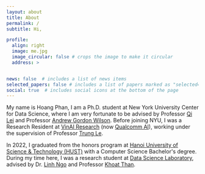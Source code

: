 ```yaml
---
layout: about
title: About
permalink: /
subtitle: Hi,

profile:
  align: right
  image: me.jpg
  image_circular: false # crops the image to make it circular
  address: >


news: false  # includes a list of news items
selected_papers: false # includes a list of papers marked as "selected={true}"
social: true  # includes social icons at the bottom of the page
---
```


My name is Hoang Phan, I am a Ph.D. student at New York University Center for Data Science, where I am very fortunate to be advised by Professor [Qi Lei](https://cecilialeiqi.github.io/) and Professor [Andrew Gordon Wilson](https://cims.nyu.edu/~andrewgw/). Before joining NYU, I was a Research Resident at [VinAI Research](https://www.vinai.io/) (now [Qualcomm AI](https://www.qualcomm.com/research/artificial-intelligence)), working under the supervision of Professor [Trung Le](https://research.monash.edu/en/persons/trung-le).

In 2022, I graduated from the honors program at [Hanoi University of Science & Technology (HUST)](https://www.hust.edu.vn/) with a Computer Science Bachelor's degree. During my time here, I was a research student at [Data Science Laboratory](http://ds.soict.hust.edu.vn/), advised by Dr. [Linh Ngo](https://users.soict.hust.edu.vn/linhnv/) and Professor [Khoat Than](https://users.soict.hust.edu.vn/khoattq/).